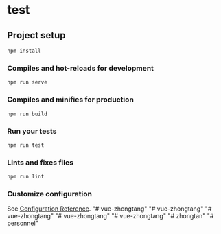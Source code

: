 # test

## Project setup
```
npm install
```

### Compiles and hot-reloads for development
```
npm run serve
```

### Compiles and minifies for production
```
npm run build
```

### Run your tests
```
npm run test
```

### Lints and fixes files
```
npm run lint
```

### Customize configuration
See [Configuration Reference](https://cli.vuejs.org/config/).
"# vue-zhongtang" 
"# vue-zhongtang" 
"# vue-zhongtang" 
"# vue-zhongtang" 
"# vue-zhongtang" 
"# zhongtan" 
"# personnel" 
